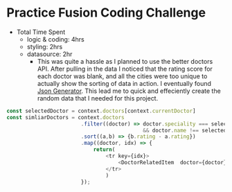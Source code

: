 # Practice Fusion Coding Challenge

- Total Time Spent
    - logic & coding: 4hrs
    - styling: 2hrs
    - datasource: 2hr
        - This was quite a hassle as I planned to use the better doctors API. After pulling in the data I noticed that the rating score for each doctor was blank, and all the cities were too unique to actually show the sorting of data in action. I eventually found [Json Generator](https://www.json-generator.com/). This lead me to quick and effeciently create the random data that I needed for this project.

```javascript
const selectedDoctor = context.doctors[context.currentDoctor]
const simliarDoctors = context.doctors
                        .filter((doctor) => doctor.speciality === selectedDoctor.speciality 
                                            && doctor.name !== selectedDoctor.name)
                        .sort((a,b) => {b.rating - a.rating})
                        .map((doctor, idx) => {
                            return( 
                                <tr key={idx}>
                                    <DoctorRelatedItem  doctor={doctor} />
                                </tr>
                                )
                        });
```